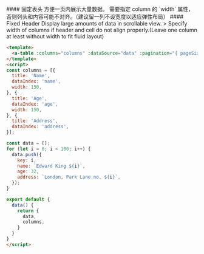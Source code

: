 <cn>
#### 固定表头
方便一页内展示大量数据。
需要指定 column 的 `width` 属性，否则列头和内容可能不对齐。（建议留一列不设宽度以适应弹性布局）
</cn>

<us>
#### Fixed Header
Display large amounts of data in scrollable view.
> Specify width of columns if header and cell do not align properly.(Leave one column at least without width to fit fluid layout)
</us>

```html
<template>
  <a-table :columns="columns" :dataSource="data" :pagination="{ pageSize: 50 }" :scroll="{ y: 240 }" />
</template>
<script>
const columns = [{
  title: 'Name',
  dataIndex: 'name',
  width: 150,
}, {
  title: 'Age',
  dataIndex: 'age',
  width: 150,
}, {
  title: 'Address',
  dataIndex: 'address',
}];

const data = [];
for (let i = 0; i < 100; i++) {
  data.push({
    key: i,
    name: `Edward King ${i}`,
    age: 32,
    address: `London, Park Lane no. ${i}`,
  });
}

export default {
  data() {
    return {
      data,
      columns,
    }
  }
}
</script>
```

